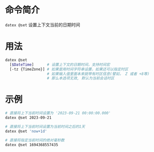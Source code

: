 # 命令简介 

`datex @set` 设置上下文当前的日期时间

# 用法

```bash
datex @set
  [$DateTime]      # 设置上下文的日期时间，支持时间宏
  [-tz {TimeZone}] # 如果是用时间字符串设置，如果还可以指定时区
                   # 如果输入值里面本来就带有时区信息(譬如， Z 或者 +8等) 
                   # 那么本选项无效, 默认为当前会话时区
```
# 示例

```bash
# 直接将上下当前时间设置为 '2023-09-21 00:00:00.000'
datex @set 2023-09-21

# 直接将上下当前时间设置为当前时间之后的1天
datex @set 'now+1d'

# 直接将指定当前时间的绝对毫秒数
datex @set 1694368557435
```